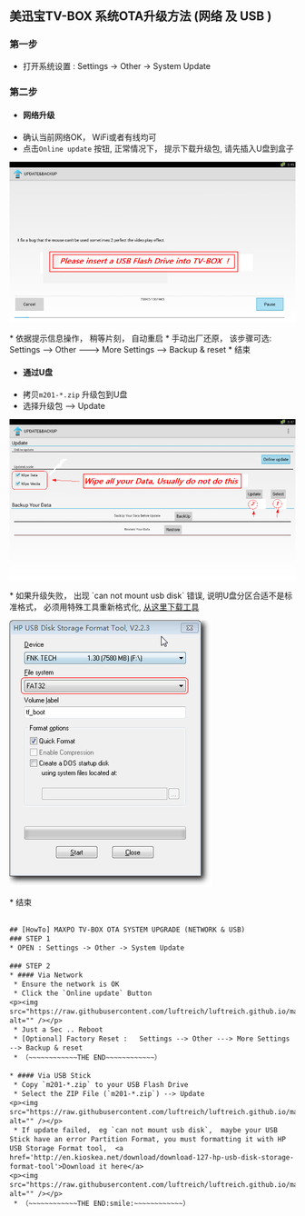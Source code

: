 ## 美迅宝TV-BOX 系统OTA升级方法  (网络 及 USB )
### 第一步
* 打开系统设置 : Settings -> Other -> System Update

### 第二步
* #### 网络升级
 * 确认当前网络OK， WiFi或者有线均可
 * 点击`Online update` 按钮, 正常情况下， 提示下载升级包, 请先插入U盘到盒子
<p><img src="https://raw.githubusercontent.com/luftreich/luftreich.github.io/master/image/ota/ota_update_b.png" alt="" /></p>
 * 依据提示信息操作， 稍等片刻， 自动重启
 * 手动出厂还原， 该步骤可选:   Settings --> Other ---> More Settings --> Backup & reset
 * 结束

* #### 通过U盘
 * 拷贝`m201-*.zip` 升级包到U盘
 * 选择升级包 --> Update
<p><img src="https://raw.githubusercontent.com/luftreich/luftreich.github.io/master/image/ota/ota_update_a.png" alt="" /></p>
 * 如果升级失败， 出现 `can not mount usb disk` 错误,  说明U盘分区合适不是标准格式， 必须用特殊工具重新格式化,  <a href='http://en.kioskea.net/download/download-127-hp-usb-disk-storage-format-tool'>从这里下载工具</a> 
<p><img src="https://raw.githubusercontent.com/luftreich/luftreich.github.io/master/image/ota/ota_udisk_format.png" alt="" /></p>
 * 结束 
 
~~~~~~~~~~~~~~~~~~~~~~~~~~~~~~~~~~~~~~~~~~~~~~~~~~~~~~~~~~~~~~~~~~~~~~~~~~~~~~~~~~~

## [HowTo] MAXPO TV-BOX OTA SYSTEM UPGRADE (NETWORK & USB)
### STEP 1 
* OPEN : Settings -> Other -> System Update

### STEP 2
* #### Via Network
 * Ensure the network is OK 
 * Click the `Online update` Button
<p><img src="https://raw.githubusercontent.com/luftreich/luftreich.github.io/master/image/ota/ota_update_b.png" alt="" /></p>
 * Just a Sec .. Reboot
 * [Optional] Factory Reset :   Settings --> Other ---> More Settings --> Backup & reset
 * （~~~~~~~~~~~~THE END~~~~~~~~~~~~）
 
* #### Via USB Stick
 * Copy `m201-*.zip` to your USB Flash Drive
 * Select the ZIP File (`m201-*.zip`) --> Update
<p><img src="https://raw.githubusercontent.com/luftreich/luftreich.github.io/master/image/ota/ota_update_a.png" alt="" /></p>
 * If update failed,  eg `can not mount usb disk`,  maybe your USB Stick have an error Partition Format, you must formatting it with HP USB Storage Format tool,  <a href='http://en.kioskea.net/download/download-127-hp-usb-disk-storage-format-tool'>Download it here</a> 
<p><img src="https://raw.githubusercontent.com/luftreich/luftreich.github.io/master/image/ota/ota_udisk_format.png" alt="" /></p>
 * （~~~~~~~~~~~~THE END:smile:~~~~~~~~~~~~）



